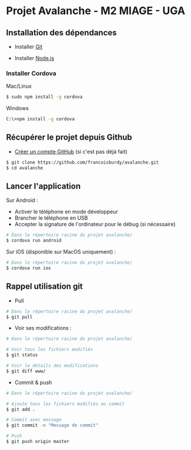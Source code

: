 # Projet Avalanche - M2 MIAGE - UGA

## Installation des dépendances

* Installer [Git](https://git-scm.com/downloads)

* Installer [Node.js](https://nodejs.org)

### Installer Cordova

Mac/Linux

```sh
$ sudo npm install -g cordova
```

Windows

```sh
C:\>npm install -g cordova
```

## Récupérer le projet depuis Github

* [Créer un compte GitHub](https://github.com/join) (si c'est pas déjà fait)

```sh
$ git clone https://github.com/francoisburdy/avalanche.git
$ cd avalanche
```
## Lancer l'application

Sur Android :

* Activer le téléphone en mode développeur
* Brancher le téléphone en USB
* Accepter la signature de l'ordinateur pour le débug (si nécessaire)

```sh
# Dans le répertoire racine du projet avalanche/
$ cordova run android
```

Sur iOS (disponible sur MacOS uniquement) :

```sh
# Dans le répertoire racine du projet avalanche/
$ cordova run ios
```

## Rappel utilisation git

* Pull

```sh
# Dans le répertoire racine du projet avalanche/
$ git pull
```

* Voir ses modifications : 

```sh
# Dans le répertoire racine du projet avalanche/

# Voir tous les fichiers modifiés
$ git status

# Voir le détails des modifications
$ git diff www/
```

* Commit & push

```sh
# Dans le répertoire racine du projet avalanche/

# Ajoute tous les fichiers modifiés au commit
$ git add .

# Commit avec message
$ git commit -m "Message de commit"

# Push
$ git push origin master

```


